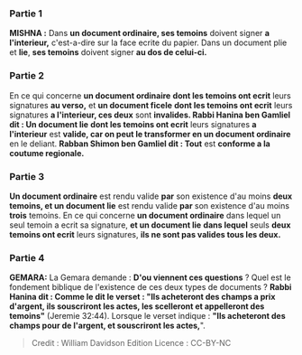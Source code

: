 
### Partie 1
<strong>MISHNA :</strong> Dans <b>un document ordinaire, ses temoins</b> doivent signer <b>a l'interieur,</b> c'est-a-dire sur la face ecrite du papier. Dans un document plie et <b>lie</b>, <b>ses temoins</b> doivent signer <b>au dos de celui-ci.</b>

### Partie 2
En ce qui concerne <b>un document ordinaire</b> <b>dont les temoins ont ecrit</b> leurs signatures <b>au verso,</b> et <b>un document ficele</b> <b>dont les temoins ont ecrit</b> leurs signatures <b>a l'interieur, ces deux</b> sont <b>invalides. Rabbi Hanina ben Gamliel dit : Un document lie</b> <b>dont les temoins ont ecrit</b> leurs signatures <b>a l'interieur</b> est <b>valide, car on peut le transformer en un document ordinaire</b> en le deliant. <b>Rabban Shimon ben Gamliel dit : Tout</b> est <b>conforme a la coutume regionale.</b>

### Partie 3
<b>Un document ordinaire</b> est rendu valide <b>par</b> son existence d'au moins <b>deux temoins, et un document lie</b> est rendu valide <b>par</b> son existence d'au moins <b>trois</b> temoins. En ce qui concerne <b>un document ordinaire</b> dans lequel un seul temoin a ecrit</b> sa signature, <b>et un document lie</b> <b>dans lequel</b> seuls <b>deux temoins ont ecrit</b> leurs signatures, <b>ils ne sont pas valides tous les deux.</b>

### Partie 4
<strong>GEMARA:</strong> La Gemara demande : <b>D'ou viennent ces questions</b> ? Quel est le fondement biblique de l'existence de ces deux types de documents ? <b>Rabbi Hanina dit : Comme le dit le verset : "Ils acheteront des champs a prix d'argent, ils souscriront les actes, les scelleront et appelleront des temoins"</b> (Jeremie 32:44). Lorsque le verset indique : <b>"Ils acheteront des champs pour de l'argent, et souscriront les actes,</b>".

>Credit : William Davidson Edition
>Licence : CC-BY-NC